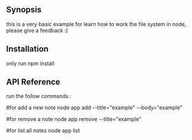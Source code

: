 ## Synopsis

this is a very basic example for learn how to work the file system in node, please give a feedback :)

## Installation

only run npm install

## API Reference

run the follow commands :

#for add a new note
node app add --title="example" --body="example"

#for remove a note
node app remove --title="example"

#for list all notes
node app list
